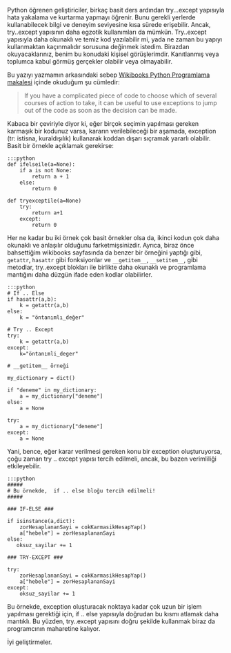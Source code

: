 <!--
.. date: 2011-08-14 23:35:00
.. description: Bazen If-Else yapısı yerine Try-Except kullanmak daha yerinde olabilir. Önce herşey yolunda varsayın, sonra hata varsa düzeltin.
.. slug: if-else-mi-try-except-mi
.. title: If..Else yada Try..Except, hangisi ne zaman kullanılmalı?
-->

Python öğrenen geliştiriciler, birkaç basit ders ardından try...except
yapısıyla hata yakalama ve kurtarma yapmayı öğrenir. Bunu gerekli
yerlerde kullanabilecek bilgi ve deneyim seviyesine kısa sürede
erişebilir. Ancak, try..except yapısının daha egzotik kullanımları da
mümkün. Try..except yapısıyla daha okunaklı ve temiz kod yazılabilir mi,
yada ne zaman bu yapıyı kullanmaktan kaçınmalıdır sorusuna değinmek
istedim. Birazdan okuyacaklarınız, benim bu konudaki kişisel
görüşlerimdir. Kanıtlanmış veya toplumca kabul görmüş gerçekler olabilir
veya olmayabilir. <!-- TEASER_END -->

Bu yazıyı yazmamın arkasındaki sebep [Wikibooks Python Programlama
 makalesi](http://en.wikibooks.org/wiki/Python_Programming/Exceptions#Exotic_uses_of_exceptions)
içinde okuduğum şu cümledir:


> If you have a complicated piece of code to choose which of several
> courses of action to take, it can be useful to use exceptions to jump
> out of the code as soon as the decision can be made.

Kabaca bir çeviriyle diyor ki, eğer birçok seçimin yapılması gereken
karmaşık bir kodunuz varsa, kararın verilebileceği bir aşamada,
exception (tr: istisna, kuraldışılık) kullanarak koddan dışarı sıçramak
yararlı olabilir. Basit bir örnekle açıklamak gerekirse:

	:::python
	def ifelseile(a=None):
		if a is not None:
			return a + 1
		else:
			return 0

	def tryexceptile(a=None)
		try:
			return a+1
		except:
			return 0
Her ne kadar bu iki örnek çok basit örnekler olsa da, ikinci kodun çok
daha okunaklı ve anlaşılır olduğunu farketmişsinizdir. Ayrıca, biraz
önce bahsettiğim wikibooks sayfasında da benzer bir örneğini yaptığı
gibi, `getattr`, `hasattr` gibi fonksiyonlar ve
`__getitem__`, `__setitem__`, gibi metodlar, try..except blokları
ile birlikte daha okunaklı ve programlama mantığını daha düzgün ifade
eden kodlar olabilirler.

	:::python
	# If .. Else
	if hasattr(a,b):
		k = getattr(a,b)
	else:
		k = "öntanımlı_değer"

	# Try .. Except
	try:
		k = getattr(a,b)
	except:
		k="öntanımli_deger"

	# __getitem__ örneği

	my_dictionary = dict()

	if "deneme" in my_dictionary:
		a = my_dictionary["deneme"]
	else:
		a = None

	try:
		a = my_dictionary["deneme"]
	except:
		a = None
Yani, bence, eğer karar verilmesi gereken konu bir exception
oluşturuyorsa, çoğu zaman try .. except yapısı tercih edilmeli, ancak,
bu bazen verimliliği etkileyebilir.

	:::python
	#####
	# Bu örnekde,  if .. else bloğu tercih edilmeli!
	#####

	### IF-ELSE ###

	if isinstance(a,dict):
		zorHesaplananSayi = cokKarmasikHesapYap()
		a["hebele"] = zorHesaplananSayi
	else:
	   oksuz_sayilar += 1

	### TRY-EXCEPT ###

	try:
		zorHesaplananSayi = cokKarmasikHesapYap()
		a["hebele"] = zorHesaplananSayi
	except:
		oksuz_sayilar += 1
Bu örnekde, exception oluşturacak noktaya kadar çok uzun bir işlem
yapılması gerektiği için, if .. else yapısıyla doğrudan bu kısmı atlamak
daha mantıklı. Bu yüzden, try..except yapısını doğru şekilde kullanmak
biraz da programcının maharetine kalıyor.

İyi geliştirmeler.